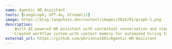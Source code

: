 ```yaml
---
name: Agentic HR Assistant
tools: [LangGraph, GPT-4o, Streamlit]
image: https://blog.langchain.dev/content/images/2024/01/graph-1.png
description:
    Built AI-powered HR assistant with contextual conversation and step-by-step reasoning
    Created workflow system with context memory for automated hiring task management
external_url: https://github.com/pkrishna1801/Agentic-HR-Assistant
---
```


<!-- # The Movies Project

The Movies Project is something like **Netflix**, the only difference is that **it's not real**! It doesn't exist! I just created it to demonstrate how the **showcase** page looks like and how you can write whatever you want with full markdown support.

![preview](https://www.sketchappsources.com/resources/source-image/we-were-soldiers-landing-page-dbruggisser.jpg)

## Search Movies

![search](https://www.sketchappsources.com/resources/source-image/microsoft-windows-10-virtual-keyboard-diogo-sousa.png)

<p class="text-center">
{% include elements/button.html link="https://github.com/yousinix/portfolYOU" text="Learn More" %}
</p> -->